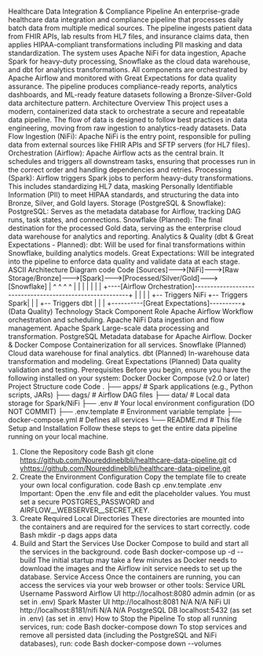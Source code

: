 Healthcare Data Integration & Compliance Pipeline
An enterprise-grade healthcare data integration and compliance pipeline that processes daily batch data from multiple medical sources. The pipeline ingests patient data from FHIR APIs, lab results from HL7 files, and insurance claims data, then applies HIPAA-compliant transformations including PII masking and data standardization. The system uses Apache NiFi for data ingestion, Apache Spark for heavy-duty processing, Snowflake as the cloud data warehouse, and dbt for analytics transformations. All components are orchestrated by Apache Airflow and monitored with Great Expectations for data quality assurance. The pipeline produces compliance-ready reports, analytics dashboards, and ML-ready feature datasets following a Bronze-Silver-Gold data architecture pattern.
Architecture Overview
This project uses a modern, containerized data stack to orchestrate a secure and repeatable data pipeline. The flow of data is designed to follow best practices in data engineering, moving from raw ingestion to analytics-ready datasets.
Data Flow
Ingestion (NiFi): Apache NiFi is the entry point, responsible for pulling data from external sources like FHIR APIs and SFTP servers (for HL7 files).
Orchestration (Airflow): Apache Airflow acts as the central brain. It schedules and triggers all downstream tasks, ensuring that processes run in the correct order and handling dependencies and retries.
Processing (Spark): Airflow triggers Spark jobs to perform heavy-duty transformations. This includes standardizing HL7 data, masking Personally Identifiable Information (PII) to meet HIPAA standards, and structuring the data into Bronze, Silver, and Gold layers.
Storage (PostgreSQL & Snowflake):
PostgreSQL: Serves as the metadata database for Airflow, tracking DAG runs, task states, and connections.
Snowflake (Planned): The final destination for the processed Gold data, serving as the enterprise cloud data warehouse for analytics and reporting.
Analytics & Quality (dbt & Great Expectations - Planned):
dbt: Will be used for final transformations within Snowflake, building analytics models.
Great Expectations: Will be integrated into the pipeline to enforce data quality and validate data at each stage.
ASCII Architecture Diagram
code
Code
[Sources]--->[NiFi]--->[Raw Storage/Bronze]--->[Spark]--->[Processed/Silver/Gold]--->[Snowflake]
   |            ^               ^                    ^               ^                    |
   |            |               |                    |               |                    |
   +----[Airflow Orchestration]---------------------------------------------------------+
                         |                    |               |                    |
                         +-- Triggers NiFi    +-- Triggers Spark|                    |
                                              |                    +-- Triggers dbt    |
                                              |                                        |
                                              +----------[Great Expectations]----------+
                                                          (Data Quality)
Technology Stack
Component	Role
Apache Airflow	Workflow orchestration and scheduling.
Apache NiFi	Data ingestion and flow management.
Apache Spark	Large-scale data processing and transformation.
PostgreSQL	Metadata database for Apache Airflow.
Docker & Docker Compose	Containerization for all services.
Snowflake (Planned)	Cloud data warehouse for final analytics.
dbt (Planned)	In-warehouse data transformation and modeling.
Great Expectations (Planned)	Data quality validation and testing.
Prerequisites
Before you begin, ensure you have the following installed on your system:
Docker
Docker Compose (v2.0 or later)
Project Structure
code
Code
.
├── apps/                 # Spark applications (e.g., Python scripts, JARs)
├── dags/                 # Airflow DAG files
├── data/                 # Local data storage for Spark/NiFi
├── .env                  # Your local environment configuration (DO NOT COMMIT)
├── .env.template         # Environment variable template
├── docker-compose.yml    # Defines all services
└── README.md             # This file
Setup and Installation
Follow these steps to get the entire data pipeline running on your local machine.
1. Clone the Repository
code
Bash
git clone <https://github.com/Noureddineblbli/healthcare-data-pipeline.git>
cd <yhttps://github.com/Noureddineblbli/healthcare-data-pipeline.git>
2. Create the Environment Configuration
Copy the template file to create your own local configuration.
code
Bash
cp .env.template .env
Important: Open the .env file and edit the placeholder values. You must set a secure POSTGRES_PASSWORD and AIRFLOW__WEBSERVER__SECRET_KEY.
3. Create Required Local Directories
These directories are mounted into the containers and are required for the services to start correctly.
code
Bash
mkdir -p dags apps data
4. Build and Start the Services
Use Docker Compose to build and start all the services in the background.
code
Bash
docker-compose up -d --build
The initial startup may take a few minutes as Docker needs to download the images and the Airflow init service needs to set up the database.
Service Access
Once the containers are running, you can access the services via your web browser or other tools:
Service	URL	Username	Password
Airflow UI	http://localhost:8080	admin	admin (or as set in .env)
Spark Master UI	http://localhost:8081	N/A	N/A
NiFi UI	http://localhost:8181/nifi	N/A	N/A
PostgreSQL DB	localhost:5432	(as set in .env)	(as set in .env)
How to Stop the Pipeline
To stop all running services, run:
code
Bash
docker-compose down
To stop services and remove all persisted data (including the PostgreSQL and NiFi databases), run:
code
Bash
docker-compose down --volumes